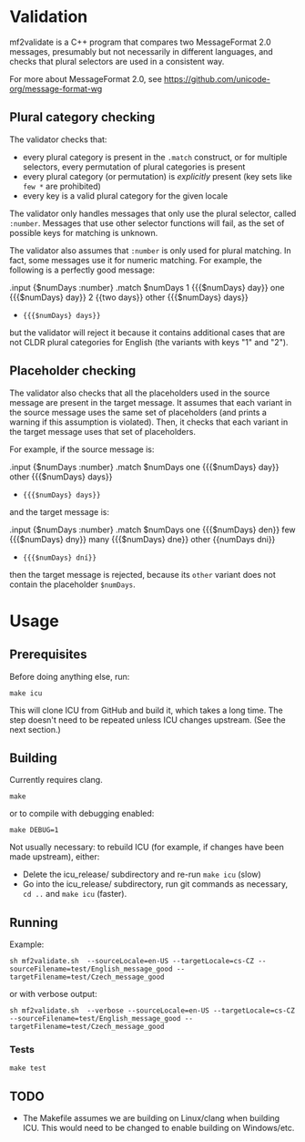 # Validation

mf2validate is a C++ program that compares two MessageFormat 2.0 messages, presumably but not
necessarily in different languages, and checks that plural selectors are used in a consistent
way.

For more about MessageFormat 2.0, see https://github.com/unicode-org/message-format-wg

## Plural category checking

The validator checks that:

  * every plural category is present in the `.match` construct, or for multiple selectors,
    every permutation of plural categories is present
  * every plural category (or permutation) is _explicitly_ present (key sets like `few *`
    are prohibited)
  * every key is a valid plural category for the given locale

The validator only handles messages that only use the plural selector, called `:number`.
Messages that use other selector functions will fail, as the set of possible keys for
matching is unknown.

The validator also assumes that `:number` is only used for plural matching. In fact,
some messages use it for numeric matching. For example, the following is a perfectly
good message:

.input {$numDays :number}
.match $numDays
1     {{{$numDays} day}}
one   {{{$numDays} day}}
2     {{two days}}
other {{{$numDays} days}}
*     {{{$numDays} days}}

but the validator will reject it because it contains additional cases that are not
CLDR plural categories for English (the variants with keys "1" and "2").

## Placeholder checking

The validator also checks that all the placeholders used in the source message are
present in the target message. It assumes that each variant in the source message
uses the same set of placeholders (and prints a warning if this assumption is violated).
Then, it checks that each variant in the target message uses that set of placeholders.

For example, if the source message is:

.input {$numDays :number}
.match $numDays
one   {{{$numDays} day}}
other {{{$numDays} days}}
*     {{{$numDays} days}}

and the target message is:

.input {$numDays :number}
.match $numDays
one   {{{$numDays} den}}
few   {{{$numDays} dny}}
many  {{{$numDays} dne}}
other {{numDays dni}}
*     {{{$numDays} dní}}

then the target message is rejected, because its `other` variant does not contain
the placeholder `$numDays`.

# Usage

## Prerequisites

Before doing anything else, run:

```
make icu
```

This will clone ICU from GitHub and build it, which takes a long time.
The step doesn't need to be repeated unless ICU changes upstream. (See the next section.)

## Building

Currently requires clang.

```
make
```

or to compile with debugging enabled:

```
make DEBUG=1
```

Not usually necessary: to rebuild ICU (for example, if changes have been made upstream), either:
- Delete the icu_release/ subdirectory and re-run `make icu` (slow)
- Go into the icu_release/ subdirectory, run git commands as necessary, `cd ..` and `make icu` (faster).

## Running

Example:

```
sh mf2validate.sh  --sourceLocale=en-US --targetLocale=cs-CZ --sourceFilename=test/English_message_good --targetFilename=test/Czech_message_good
```

or with verbose output:

```
sh mf2validate.sh  --verbose --sourceLocale=en-US --targetLocale=cs-CZ --sourceFilename=test/English_message_good --targetFilename=test/Czech_message_good
```

### Tests

```
make test
```

## TODO

* The Makefile assumes we are building on Linux/clang when building ICU. This would need to be changed
to enable building on Windows/etc.
